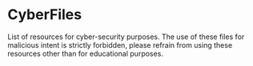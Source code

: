 # CyberFiles
List of resources for cyber-security purposes. The use of these files for malicious intent is strictly forbidden, please refrain from using these resources other than for educational purposes.
